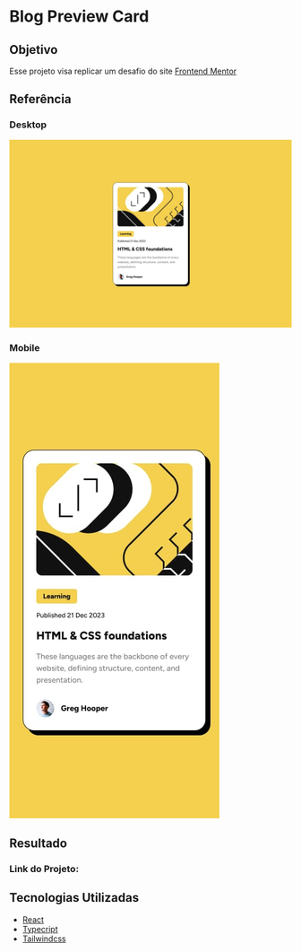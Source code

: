 # Blog Preview Card

## Objetivo

Esse projeto visa replicar um desafio do site 
<a href="https://www.frontendmentor.io/challenges/blog-preview-card-ckPaj01IcS" target="blank">Frontend Mentor</a>  

## Referência

### Desktop

<img src="./README_assets/desktop-design.jpg">

### Mobile

<img src="./README_assets/mobile-design.jpg">

## Resultado

### Link do Projeto:

## Tecnologias Utilizadas

 - <a href="https://react.dev" target="blank">React</a>
 - <a href="https://www.typescriptlang.org" target="blank">Typecript</a>
 - <a href="https://tailwindcss.com" target="blank">Tailwindcss</a>
